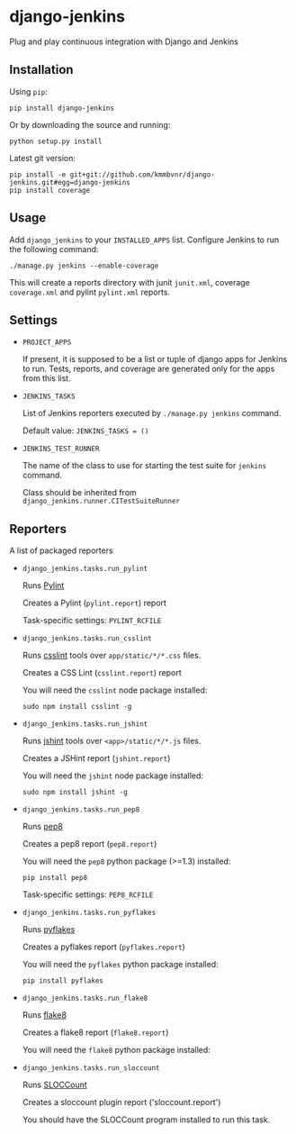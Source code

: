 # django-jenkins

Plug and play continuous integration with Django and Jenkins

## Installation

Using `pip`:

    pip install django-jenkins

Or by downloading the source and running:

    python setup.py install

Latest git version:

    pip install -e git+git://github.com/kmmbvnr/django-jenkins.git#egg=django-jenkins
    pip install coverage

## Usage

Add `django_jenkins` to your `INSTALLED_APPS` list.
Configure Jenkins to run the following command:

    ./manage.py jenkins --enable-coverage

This will create a reports directory with junit `junit.xml`, coverage `coverage.xml` and pylint `pylint.xml`
reports.

## Settings

- `PROJECT_APPS`

  If present, it is supposed to be a list or tuple of django apps for Jenkins to run.
  Tests, reports, and coverage are generated only for the apps from this list.

- `JENKINS_TASKS`

  List of Jenkins reporters executed by `./manage.py jenkins` command.

  Default value: `JENKINS_TASKS = ()`

- `JENKINS_TEST_RUNNER`

  The name of the class to use for starting the test suite for `jenkins` command.

  Class should be inherited from
  `django_jenkins.runner.CITestSuiteRunner`

## Reporters

A list of packaged reporters

- `django_jenkins.tasks.run_pylint`

  Runs [Pylint](http://www.logilab.org/project/pylint)

  Creates a Pylint (`pylint.report`) report

  Task-specific settings: ``PYLINT_RCFILE``

- `django_jenkins.tasks.run_csslint`

  Runs [csslint](https://github.com/CSSLint/csslint) tools over `app/static/*/*.css` files.

  Creates a CSS Lint (`csslint.report`) report

  You will need the `csslint` node package installed:

      sudo npm install csslint -g

- `django_jenkins.tasks.run_jshint`

  Runs [jshint](http://jshint.com/) tools over `<app>/static/*/*.js` files.

  Creates a JSHint report (`jshint.report`)

  You will need the `jshint` node package installed:

      sudo npm install jshint -g

- `django_jenkins.tasks.run_pep8`

  Runs [pep8](http://pypi.python.org/pypi/pep8)

  Creates a pep8 report (`pep8.report`)

  You will need the `pep8` python package (>=1.3) installed:

      pip install pep8

  Task-specific settings: `PEP8_RCFILE`

- `django_jenkins.tasks.run_pyflakes`

  Runs [pyflakes](http://pypi.python.org/pypi/pyflakes)

  Creates a pyflakes report (`pyflakes.report`)

  You will need the `pyflakes` python package installed:

      pip install pyflakes

- `django_jenkins.tasks.run_flake8`

  Runs [flake8](http://pypi.python.org/pypi/flake8)

  Creates a flake8 report (`flake8.report`)

  You will need the `flake8` python package installed:

- `django_jenkins.tasks.run_sloccount`

  Runs [SLOCCount](http://www.dwheeler.com/sloccount/)

  Creates a sloccount plugin report ('sloccount.report')

  You should have the SLOCCount program installed to run this task.
